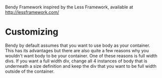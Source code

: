 Bendy Framework inspired by the Less Framework, available at http://lessframework.com/

# Customizing
Bendy by default assumes that you want to use body as your container. This has its advantages but there are also quite a few reasons why you wouldn't want body to be your container. One of these reasons is full width divs. If you want a full width div, change all 4 instances of body that is underneath a size definition and keep the div that you want to be full width outside of the container.
